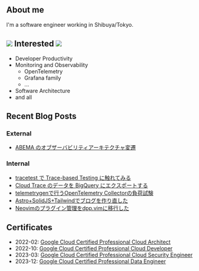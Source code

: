 ## About me

I'm a software engineer working in Shibuya/Tokyo. 

## <img src="https://icongr.am/devicon/go-original.svg?size=25&color=currentColor"></img> Interested <img src="https://icongr.am/devicon/go-original.svg?size=25&color=currentColor"></img>

- Developer Productivity
- Monitoring and Observability
  - OpenTelemetry
  - Grafana family
  - ...
- Software Architecture
- and all

## Recent Blog Posts

### External

- [ABEMA のオブザーバビリティアーキテクチャ変遷](https://findy-tools.io/articles/abematv/37)

### Internal

<!-- BLOG-POST-LIST:START -->
- [tracetest で Trace-based Testing に触れてみる](https://ucpr.dev/articles/intro_trace_based_test/)
- [Cloud Trace のデータを BigQuery にエクスポートする](https://ucpr.dev/articles/cloud_trace_bq_sink/)
- [telemetrygenで行うOpenTelemetry Collectorの負荷試験](https://ucpr.dev/articles/otelcol-loadtest-with-telemetrygen/)
- [Astro+SolidJS+Tailwindでブログを作り直した](https://ucpr.dev/articles/recreate_blog_by_astro/)
- [Neovimのプラグイン管理をdpp.vimに移行した](https://ucpr.dev/articles/neovim_2024_may/)
<!-- BLOG-POST-LIST:END -->

## Certificates
- 2022-02: [Google Cloud Certified Professional Cloud Architect](https://www.credential.net/1fe360ea-22e9-4dac-bc95-081f6108e9a5)
- 2022-10: [Google Cloud Certified Professional Cloud Developer](https://www.credential.net/e5ad5f41-bf18-44a9-ade1-0005ab293c6e)
- 2023-03: [Google Cloud Certified Professional Cloud Security Engineer](https://www.credential.net/a595b0d9-5297-4d2e-8045-907be4a21939)
- 2023-12: [Google Cloud Certified Professional Data Engineer](https://www.credential.net/f5b24217-bd7d-46fb-a21f-d1de65976a03)
